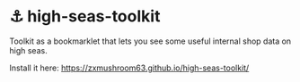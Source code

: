 # ⚓ high-seas-toolkit
Toolkit as a bookmarklet that lets you see some useful internal shop data on high seas.

Install it here: https://zxmushroom63.github.io/high-seas-toolkit/